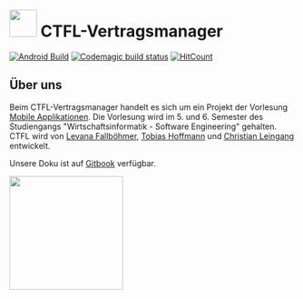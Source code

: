 # <img src="https://user-images.githubusercontent.com/57496350/150943492-d3499ff5-fc92-4efc-a9ee-dcfc4ebab8e0.jpg" width="48"> CTFL-Vertragsmanager

[![Android Build](https://github.com/christian-leingang/CTFL-Vertragsmanager/actions/workflows/android_build.yml/badge.svg?branch=android-deploy)](https://github.com/christian-leingang/CTFL-Vertragsmanager/actions/workflows/android_build.yml)
[![Codemagic build status](https://api.codemagic.io/apps/627e79cf3e384e536dbf62fb/627e79cf3e384e536dbf62fa/status_badge.svg)](https://codemagic.io/apps/627e79cf3e384e536dbf62fb/627e79cf3e384e536dbf62fa/latest_build)
[![HitCount](https://hits.dwyl.com/christian-leingang/CTFL-Vertragsmanager.svg?style=flat)](http://hits.dwyl.com/christian-leingang/CTFL-Vertragsmanager)

## Über uns
Beim CTFL-Vertragsmanager handelt es sich um ein Projekt der Vorlesung [Mobile Applikationen](https://github.com/michael-spengler/Entwicklung-mobiler-applikationen-p-f). Die Vorlesung wird im 5. und 6. Semester des Studiengangs "Wirtschaftsinformatik - Software Engineering" gehalten. CTFL wird von [Levana Fallböhmer](https://github.com/Levana-Fallboehmer), [Tobias Hoffmann](https://github.com/tobiashoffmann) und [Christian Leingang](https://github.com/MrChrisse) entwickelt.

Unsere Doku ist auf [Gitbook](https://christian-leingang.gitbook.io/untitled/) verfügbar.

<a href="https://play.google.com/store/apps/details?id=com.ctfl.ctfl_vertragsmanager"><img src="https://upload.wikimedia.org/wikipedia/commons/thumb/7/78/Google_Play_Store_badge_EN.svg/1200px-Google_Play_Store_badge_EN.svg.png" width="200"></img></a>


